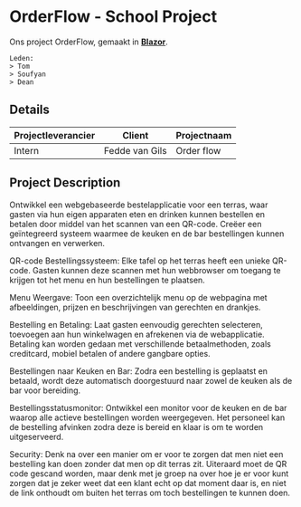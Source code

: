 # OrderFlow - School Project
Ons project OrderFlow, gemaakt in [**Blazor**](https://dotnet.microsoft.com/en-us/apps/aspnet/web-apps/blazor).

```
Leden:
> Tom
> Soufyan
> Dean
```


## Details
|Projectleverancier|Client|Projectnaam|
|---|---|---|
|Intern|Fedde van Gils|Order flow|


## Project Description

Ontwikkel een webgebaseerde bestelapplicatie voor een terras, waar gasten via hun eigen apparaten eten en drinken kunnen bestellen en betalen door middel van het scannen van een QR-code. Creëer een geïntegreerd systeem waarmee de keuken en de bar bestellingen kunnen ontvangen en verwerken.

QR-code Bestellingssysteem:
Elke tafel op het terras heeft een unieke QR-code. Gasten kunnen deze scannen met hun webbrowser om toegang te krijgen tot het menu en hun bestellingen te plaatsen.

Menu Weergave:
Toon een overzichtelijk menu op de webpagina met afbeeldingen, prijzen en beschrijvingen van gerechten en drankjes.

Bestelling en Betaling:
Laat gasten eenvoudig gerechten selecteren, toevoegen aan hun winkelwagen en afrekenen via de webapplicatie. Betaling kan worden gedaan met verschillende betaalmethoden, zoals creditcard, mobiel betalen of andere gangbare opties.

Bestellingen naar Keuken en Bar:
Zodra een bestelling is geplaatst en betaald, wordt deze automatisch doorgestuurd naar zowel de keuken als de bar voor bereiding.

Bestellingsstatusmonitor:
Ontwikkel een monitor voor de keuken en de bar waarop alle actieve bestellingen worden weergegeven. Het personeel kan de bestelling afvinken zodra deze is bereid en klaar is om te worden uitgeserveerd.

Security:
Denk na over een manier om er voor te zorgen dat men niet een bestelling kan doen zonder dat men op dit terras zit. Uiteraard moet de QR code gescand worden, maar denk met je groep na over hoe je er voor kunt zorgen dat je zeker weet dat een klant echt op dat moment daar is, en niet de link onthoudt om buiten het terras om toch bestellingen te kunnen doen.
